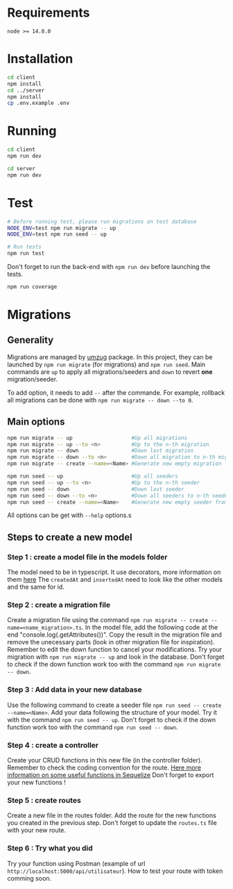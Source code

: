 # Requirements

```
node >= 14.0.0
```

# Installation

```bash
cd client
npm install
cd ../server
npm install
cp .env.example .env
```

# Running

```bash
cd client
npm run dev
```

```bash
cd server
npm run dev
```

# Test

```bash
# Before running test, please run migrations on test database
NODE_ENV=test npm run migrate -- up
NODE_ENV=test npm run seed -- up

# Run tests
npm run test
```

Don't forget to run the back-end with `npm run dev` before launching the tests.

```bash
npm run coverage
```

# Migrations

## Generality

Migrations are managed by [umzug](https://github.com/sequelize/umzug) package. In this project, they can be launched by `npm run migrate` (for migrations) and `npm run seed`. Main commands are `up` to apply all migrations/seeders and `down` to revert **one** migration/seeder.

To add option, it needs to add `--` after the commande. For example, rollback all migrations can be done with `npm run migrate -- down --to 0`.

## Main options

```sh
npm run migrate -- up                   #Up all migrations
npm run migrate -- up --to <n>          #Up to the n-th migration
npm run migrate -- down                 #Down last migration
npm run migrate -- down --to <n>        #Down all migration to n-th migration
npm run migrate -- create --name=<Name> #Generate new empty migration from template

npm run seed -- up                      #Up all seeders
npm run seed -- up --to <n>             #Up to the n-th seeder
npm run seed -- down                    #Down last seeder
npm run seed -- down --to <n>           #Down all seeders to n-th seeder
npm run seed -- create --name=<Name>    #Generate new empty seeder from template
```

All options can be get with `--help` options.s

## Steps to create a new model

### Step 1 : create a model file in the models folder

The model need to be in typescript.
It use decorators, more information on them [here](https://www.npmjs.com/package/sequelize-typescript)
The `createdAt` and `insertedAt` need to look like the other models and the same for id.

### Step 2 : create a migration file

Create a migration file using the command `npm run migrate -- create --name=<name_migration>.ts`.
In the model file, add the following code at the end "console.log(<yourmodel>.getAttributes())".
Copy the result in the migration file and remove the unecessary parts (look in other migration file for inspiration).
Remember to edit the down function to cancel your modifications.
Try your migration with `npm run migrate -- up` and look in the database.
Don't forget to check if the down function work too with the command `npm run migrate -- down`.

### Step 3 : Add data in your new database

Use the following command to create a seeder file `npm run seed -- create --name=<Name>`.
Add your data following the structure of your model.
Try it with the command `npm run seed -- up`.
Don't forget to check if the down function work too with the command `npm run seed -- down`.

### Step 4 : create a controller

Create your CRUD functions in this new file (in the controller folder).
Remember to check the coding convention for the route.
[Here more information on some useful functions in Sequelize](https://sequelize.org/docs/v6/core-concepts/model-querying-basics/)
Don't forget to export your new functions !

### Step 5 : create routes

Create a new file in the routes folder.
Add the route for the new functions you created in the previous step.
Don't forget to update the `routes.ts` file with your new route.

### Step 6 : Try what you did

Try your function using Postman (example of url `http://localhost:5000/api/utilisateur`).
How to test your route with token comming soon.
